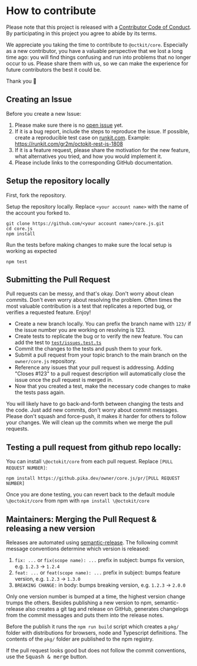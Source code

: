 # How to contribute

Please note that this project is released with a [Contributor Code of Conduct](CODE_OF_CONDUCT.md).
By participating in this project you agree to abide by its terms.

We appreciate you taking the time to contribute to `@octkit/core`. Especially as a new contributor, you have a valuable perspective that we lost a long time ago: you will find things confusing and run into problems that no longer occur to us. Please share them with us, so we can make the experience for future contributors the best it could be.

Thank you 💖

## Creating an Issue

Before you create a new Issue:

1. Please make sure there is no [open issue](https://github.com/owner/core.js/issues?utf8=%E2%9C%93&q=is%3Aissue) yet.
2. If it is a bug report, include the steps to reproduce the issue. If possible, create a reproducible test case on [runkit.com](https://runkit.com/). Example: https://runkit.com/gr2m/octokit-rest-js-1808
3. If it is a feature request, please share the motivation for the new feature, what alternatives you tried, and how you would implement it.
4. Please include links to the corresponding GitHub documentation.

## Setup the repository locally

First, fork the repository.

Setup the repository locally. Replace `<your account name>` with the name of the account you forked to.

```shell
git clone https://github.com/<your account name>/core.js.git
cd core.js
npm install
```

Run the tests before making changes to make sure the local setup is working as expected

```shell
npm test
```

## Submitting the Pull Request

Pull requests can be messy, and that's okay. Don't worry about clean commits. Don't even worry about resolving the problem. Often times the most valuable contribution is a test that replicates a reported bug, or verifies a requested feature. Enjoy!

- Create a new branch locally. You can prefix the branch name with `123/` if the issue number you are working on resolving is 123.
- Create tests to replicate the bug or to verify the new feature. You can add the test to [`test/issues.test.ts`](/test/issues.test.ts)
- Commit the changes to the tests and push them to your fork.
- Submit a pull request from your topic branch to the main branch on the `owner/core.js` repository.
- Reference any issues that your pull request is addressing. Adding "Closes #123" to a pull request description will automatically close the issue once the pull request is merged in.
- Now that you created a test, make the necessary code changes to make the tests pass again.

You will likely have to go back-and-forth between changing the tests and the code. Just add new commits, don't worry about commit messages. Please don't squash and force-push, it makes it harder for others to follow your changes. We will clean up the commits when we merge the pull requests.

## Testing a pull request from github repo locally:

You can install `\@octokit/core` from each pull request. Replace `[PULL REQUEST NUMBER]`:

```
npm install https://github.pika.dev/owner/core.js/pr/[PULL REQUEST NUMBER]
```

Once you are done testing, you can revert back to the default module `\@octokit/core` from npm with `npm install \@octokit/core`

## Maintainers: Merging the Pull Request & releasing a new version

Releases are automated using [semantic-release](https://github.com/semantic-release/semantic-release).
The following commit message conventions determine which version is released:

1. `fix: ...` or `fix(scope name): ...` prefix in subject: bumps fix version, e.g. `1.2.3` → `1.2.4`
2. `feat: ...` or `feat(scope name): ...` prefix in subject: bumps feature version, e.g. `1.2.3` → `1.3.0`
3. `BREAKING CHANGE:` in body: bumps breaking version, e.g. `1.2.3` → `2.0.0`

Only one version number is bumped at a time, the highest version change trumps the others.
Besides publishing a new version to npm, semantic-release also creates a git tag and release
on GitHub, generates changelogs from the commit messages and puts them into the release notes.

Before the publish it runs the `npm run build` script which creates a `pkg/` folder with distributions for browsers, node and Typescript definitions. The contents of the `pkg/` folder are published to the npm registry.

If the pull request looks good but does not follow the commit conventions, use the <kbd>Squash & merge</kbd> button.

